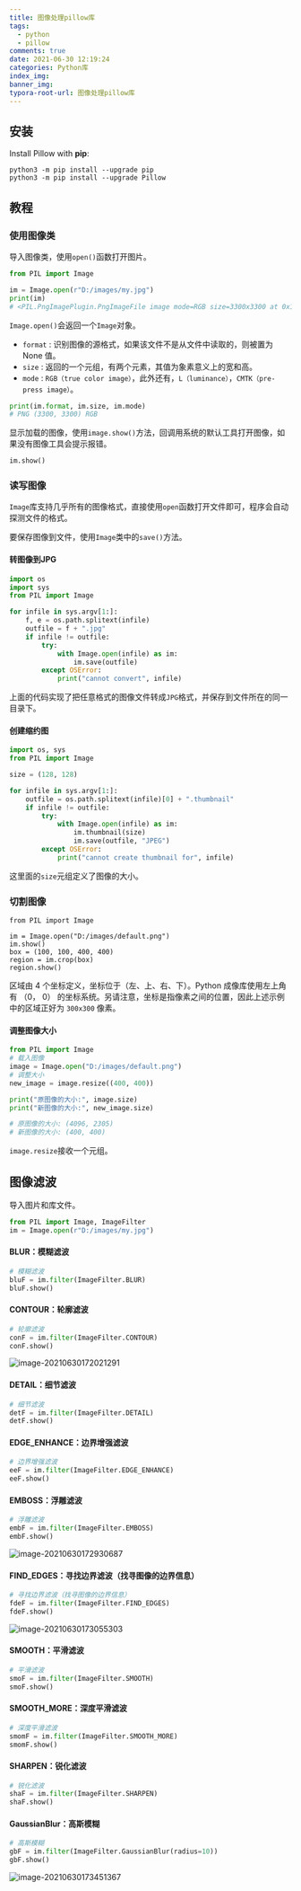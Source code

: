 ```yaml
---
title: 图像处理pillow库
tags:
  - python
  - pillow
comments: true
date: 2021-06-30 12:19:24
categories: Python库
index_img:
banner_img:
typora-root-url: 图像处理pillow库
---
```


## 安装

Install Pillow with **pip**:

```shell
python3 -m pip install --upgrade pip
python3 -m pip install --upgrade Pillow
```

## 教程

### 使用图像类

导入图像类，使用`open()`函数打开图片。

```python
from PIL import Image

im = Image.open(r"D:/images/my.jpg")
print(im)
# <PIL.PngImagePlugin.PngImageFile image mode=RGB size=3300x3300 at 0x199B5C860D0>
```

`Image.open()`会返回一个`Image`对象。

- `format` : 识别图像的源格式，如果该文件不是从文件中读取的，则被置为 None 值。
- `size` : 返回的一个元组，有两个元素，其值为象素意义上的宽和高。
- `mode` : `RGB（true color image）`，此外还有，`L（luminance）`，`CMTK（pre-press image）`。

```python
print(im.format, im.size, im.mode)
# PNG (3300, 3300) RGB
```

显示加载的图像，使用`image.show()`方法，回调用系统的默认工具打开图像，如果没有图像工具会提示报错。

```python
im.show()
```

### 读写图像

`Image`库支持几乎所有的图像格式，直接使用`open`函数打开文件即可，程序会自动探测文件的格式。

要保存图像到文件，使用`Image`类中的`save()`方法。

#### 转图像到JPG

```python
import os
import sys
from PIL import Image

for infile in sys.argv[1:]:
    f, e = os.path.splitext(infile)
    outfile = f + ".jpg"
    if infile != outfile:
        try:
            with Image.open(infile) as im:
                im.save(outfile)
        except OSError:
            print("cannot convert", infile)
```

上面的代码实现了把任意格式的图像文件转成`JPG`格式，并保存到文件所在的同一目录下。

#### 创建缩约图

```python
import os, sys
from PIL import Image

size = (128, 128)

for infile in sys.argv[1:]:
    outfile = os.path.splitext(infile)[0] + ".thumbnail"
    if infile != outfile:
        try:
            with Image.open(infile) as im:
                im.thumbnail(size)
                im.save(outfile, "JPEG")
        except OSError:
            print("cannot create thumbnail for", infile)
```

这里面的`size`元组定义了图像的大小。

### 切割图像

```
from PIL import Image

im = Image.open("D:/images/default.png")
im.show()
box = (100, 100, 400, 400)
region = im.crop(box)
region.show()
```

区域由 4 个坐标定义，坐标位于（左、上、右、下）。Python 成像库使用左上角有 （0， 0） 的坐标系统。另请注意，坐标是指像素之间的位置，因此上述示例中的区域正好为 `300x300` 像素。‎

#### 调整图像大小

```python
from PIL import Image
# 载入图像
image = Image.open("D:/images/default.png")
# 调整大小
new_image = image.resize((400, 400))

print("原图像的大小:", image.size)
print("新图像的大小:", new_image.size)

# 原图像的大小: (4096, 2305)
# 新图像的大小: (400, 400)
```

`image.resize`接收一个元组。

## 图像滤波

导入图片和库文件。

```python
from PIL import Image, ImageFilter
im = Image.open(r"D:/images/my.jpg")
```

#### BLUR：模糊滤波

```python
# 模糊滤波
bluF = im.filter(ImageFilter.BLUR)
bluF.show()
```

#### CONTOUR：轮廓滤波

```python
# 轮廓滤波
conF = im.filter(ImageFilter.CONTOUR)
conF.show()
```

![image-20210630172021291](image-20210630172021291.png)

#### DETAIL：细节滤波

```python
# 细节滤波
detF = im.filter(ImageFilter.DETAIL)
detF.show()
```

#### EDGE_ENHANCE：边界增强滤波

```python
# 边界增强滤波
eeF = im.filter(ImageFilter.EDGE_ENHANCE)
eeF.show()
```

#### EMBOSS：浮雕滤波

```python
# 浮雕滤波
embF = im.filter(ImageFilter.EMBOSS)
embF.show()
```

![image-20210630172930687](image-20210630172930687.png)

#### FIND_EDGES：寻找边界滤波（找寻图像的边界信息）

```python
# 寻找边界滤波（找寻图像的边界信息）
fdeF = im.filter(ImageFilter.FIND_EDGES)
fdeF.show()
```

![image-20210630173055303](image-20210630173055303.png)

#### SMOOTH：平滑滤波

```python
# 平滑滤波
smoF = im.filter(ImageFilter.SMOOTH)
smoF.show()
```

#### SMOOTH_MORE：深度平滑滤波

```python
# 深度平滑滤波
smomF = im.filter(ImageFilter.SMOOTH_MORE)
smomF.show()
```

#### SHARPEN：锐化滤波

```python
# 锐化滤波
shaF = im.filter(ImageFilter.SHARPEN)
shaF.show()
```

#### GaussianBlur：高斯模糊

```python
# 高斯模糊
gbF = im.filter(ImageFilter.GaussianBlur(radius=10))
gbF.show()
```

![image-20210630173451367](image-20210630173451367.png)









[//]:#(设置表格整体居中显示)

<style>
    table
    {
        margin: auto;
        font-size: 80%;
    }
</style>


